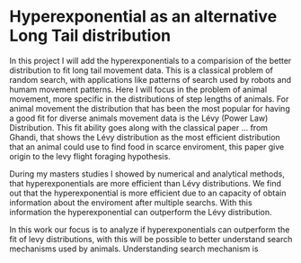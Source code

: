 # Hyperexponential as an alternative Long Tail distribution

In this project I will add the hyperexponentials to a comparision of the better distribution to fit long tail movement data. 
This is a classical problem of random search, with applications like patterns of search used by robots and humam movement patterns. 
Here I will focus in the problem of animal movement, more specific in the distributions of step lengths of animals. 
For animal movement the distribution that has been the most popular for having a good fit for diverse animals movement data is the Lévy (Power Law) Distribution.
This fit ability goes along with the classical paper ... from Ghandi, that shows the Lévy distribution as the most efficient distribution 
that an animal could use to find food in scarce enviroment, this paper give origin to the levy flight foraging hypothesis.

During my masters studies I showed by numerical and analytical methods, that hyperexponentials are more efficient than Lévy distributions. We find out
that the hyperexponential is more efficient due to an capacity of obtain information about the enviroment after multiple searchs.
With this information the hyperexponential can outperform the Lévy distribution.

In this work our focus is to analyze if hyperexponentials can outperform the fit of levy distributions, with this will be possible to better
understand search mechanisms used by animals. Understanding search mechanism is
